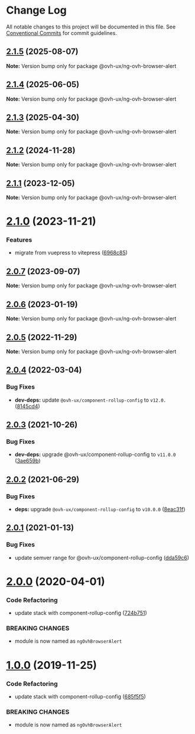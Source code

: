 # Change Log

All notable changes to this project will be documented in this file.
See [Conventional Commits](https://conventionalcommits.org) for commit guidelines.

## [2.1.5](https://github.com/ovh/manager/compare/@ovh-ux/ng-ovh-browser-alert@2.1.4...@ovh-ux/ng-ovh-browser-alert@2.1.5) (2025-08-07)

**Note:** Version bump only for package @ovh-ux/ng-ovh-browser-alert





## [2.1.4](https://github.com/ovh/manager/compare/@ovh-ux/ng-ovh-browser-alert@2.1.3...@ovh-ux/ng-ovh-browser-alert@2.1.4) (2025-06-05)

**Note:** Version bump only for package @ovh-ux/ng-ovh-browser-alert





## [2.1.3](https://github.com/ovh/manager/compare/@ovh-ux/ng-ovh-browser-alert@2.1.2...@ovh-ux/ng-ovh-browser-alert@2.1.3) (2025-04-30)

**Note:** Version bump only for package @ovh-ux/ng-ovh-browser-alert





## [2.1.2](https://github.com/ovh/manager/compare/@ovh-ux/ng-ovh-browser-alert@2.1.1...@ovh-ux/ng-ovh-browser-alert@2.1.2) (2024-11-28)

**Note:** Version bump only for package @ovh-ux/ng-ovh-browser-alert





## [2.1.1](https://github.com/ovh/manager/compare/@ovh-ux/ng-ovh-browser-alert@2.1.0...@ovh-ux/ng-ovh-browser-alert@2.1.1) (2023-12-05)

**Note:** Version bump only for package @ovh-ux/ng-ovh-browser-alert





# [2.1.0](https://github.com/ovh/manager/compare/@ovh-ux/ng-ovh-browser-alert@2.0.7...@ovh-ux/ng-ovh-browser-alert@2.1.0) (2023-11-21)


### Features

* migrate from vuepress to vitepress ([6968c85](https://github.com/ovh/manager/commit/6968c85f00e19c41bc240abb37a50e9dacf9c5e5))





## [2.0.7](https://github.com/ovh/manager/compare/@ovh-ux/ng-ovh-browser-alert@2.0.6...@ovh-ux/ng-ovh-browser-alert@2.0.7) (2023-09-07)

**Note:** Version bump only for package @ovh-ux/ng-ovh-browser-alert





## [2.0.6](https://github.com/ovh/manager/compare/@ovh-ux/ng-ovh-browser-alert@2.0.5...@ovh-ux/ng-ovh-browser-alert@2.0.6) (2023-01-19)

**Note:** Version bump only for package @ovh-ux/ng-ovh-browser-alert





## [2.0.5](https://github.com/ovh/manager/compare/@ovh-ux/ng-ovh-browser-alert@2.0.4...@ovh-ux/ng-ovh-browser-alert@2.0.5) (2022-11-29)

**Note:** Version bump only for package @ovh-ux/ng-ovh-browser-alert





## [2.0.4](https://github.com/ovh/manager/compare/@ovh-ux/ng-ovh-browser-alert@2.0.3...@ovh-ux/ng-ovh-browser-alert@2.0.4) (2022-03-04)


### Bug Fixes

* **dev-deps:** update `@ovh-ux/component-rollup-config` to `v12.0.` ([8145cd4](https://github.com/ovh/manager/commit/8145cd44a34cec071db4b5267182705625951077))



## [2.0.3](https://github.com/ovh/manager/compare/@ovh-ux/ng-ovh-browser-alert@2.0.2...@ovh-ux/ng-ovh-browser-alert@2.0.3) (2021-10-26)


### Bug Fixes

* **dev-deps:** upgrade @ovh-ux/component-rollup-config to `v11.0.0` ([3ae659b](https://github.com/ovh/manager/commit/3ae659bea59244fd5660375b9dac52055cc374b0))



## [2.0.2](https://github.com/ovh/manager/compare/@ovh-ux/ng-ovh-browser-alert@2.0.1...@ovh-ux/ng-ovh-browser-alert@2.0.2) (2021-06-29)


### Bug Fixes

* **deps:** upgrade `@ovh-ux/component-rollup-config` to `v10.0.0` ([8eac31f](https://github.com/ovh/manager/commit/8eac31f81e46d1570c131cf55788d6435842ab6d))



## [2.0.1](https://github.com/ovh/manager/compare/@ovh-ux/ng-ovh-browser-alert@2.0.0...@ovh-ux/ng-ovh-browser-alert@2.0.1) (2021-01-13)


### Bug Fixes

* update semver range for @ovh-ux/component-rollup-config ([dda59c6](https://github.com/ovh/manager/commit/dda59c6b71cb4ad9ab98f06a0bf995a7eb45a1d9))



# [2.0.0](https://github.com/ovh/manager/compare/@ovh-ux/ng-ovh-browser-alert@1.0.0...@ovh-ux/ng-ovh-browser-alert@2.0.0) (2020-04-01)


### Code Refactoring

* update stack with component-rollup-config ([724b751](https://github.com/ovh/manager/commit/724b751c7a5adafff7f0ce34de7374aceeaf04e2))


### BREAKING CHANGES

* module is now named as `ngOvhBrowserAlert`



# [1.0.0](https://github.com/ovh-ux/ng-ovh-browser-alert/compare/0.0.6...1.0.0) (2019-11-25)


### Code Refactoring

* update stack with component-rollup-config ([685f5f5](https://github.com/ovh-ux/ng-ovh-browser-alert/commit/685f5f55ae6d7be404bcf2221e08cd5272b23d4b))


### BREAKING CHANGES

* module is now named as `ngOvhBrowserAlert`
